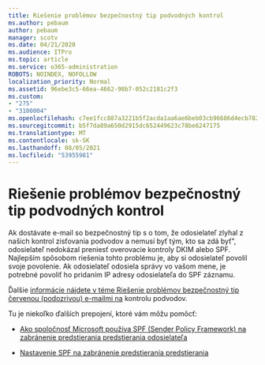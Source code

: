 ```yaml
---
title: Riešenie problémov bezpečnostný tip podvodných kontrol
ms.author: pebaum
author: pebaum
manager: scotv
ms.date: 04/21/2020
ms.audience: ITPro
ms.topic: article
ms.service: o365-administration
ROBOTS: NOINDEX, NOFOLLOW
localization_priority: Normal
ms.assetid: 96ebe3c5-66ea-4662-98b7-052c2181c2f3
ms.custom:
- "275"
- "3100004"
ms.openlocfilehash: c7ee1fcc887a3221b5f2acda1aa6ae6beb03cb96686d4ecb7828a02f8ff48302
ms.sourcegitcommit: b5f7da89a650d2915dc652449623c78be6247175
ms.translationtype: MT
ms.contentlocale: sk-SK
ms.lasthandoff: 08/05/2021
ms.locfileid: "53955981"
---
```

# <a name="troubleshooting-the-safety-tip-for-fraud-detection-checks"></a>Riešenie problémov bezpečnostný tip podvodných kontrol

Ak dostávate e-mail so bezpečnostný tip s o tom, že odosielateľ zlyhal z našich kontrol zisťovania podvodov a nemusí byť tým, kto sa zdá byť", odosielateľ nedokázal preniesť overovacie kontroly DKIM alebo SPF. Najlepším spôsobom riešenia tohto problému je, aby si odosielateľ povolil svoje povolenie. Ak odosielateľ odosiela správy vo vašom mene, je potrebné povoliť ho pridaním IP adresy odosielateľa do SPF záznamu.
  
Ďalšie [informácie nájdete v téme Riešenie problémov bezpečnostný tip červenou (podozrivou) e-mailmi na](https://blogs.msdn.microsoft.com/tzink/2016/11/02/troubleshooting-the-red-suspicious-safety-tip-for-fraud-detection-checks/) kontrolu podvodov.
  
Tu je niekoľko ďalších prepojení, ktoré vám môžu pomôcť:
  
- [Ako spoločnosť Microsoft používa SPF (Sender Policy Framework) na zabránenie predstierania predstierania odosielateľa](https://docs.microsoft.com/microsoft-365/security/office-365-security/how-office-365-uses-spf-to-prevent-spoofing)

- [Nastavenie SPF na zabránenie predstierania predstierania](https://docs.microsoft.com/microsoft-365/security/office-365-security/set-up-spf-in-office-365-to-help-prevent-spoofing)

